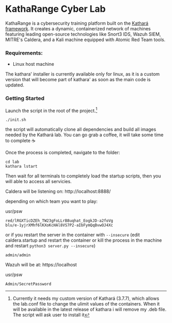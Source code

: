 # KathaRange Cyber Lab
KathaRange is a cybersecurity training platform built on the [Kathará framework](https://github.com/KatharaFramework). It creates a dynamic, containerized network of machines featuring leading open-source technologies like Snort3 IDS, Wazuh SIEM, MITRE's Caldera, and a Kali machine equipped with Atomic Red Team tools.

### Requirements:
- Linux host machine

The kathara' installer is currently available only for linux, as it is a custom version that will become part of kathara' as soon as the main code is updated.
  
### Getting Started
Launch the script in the root of the project.[^1]

    ./init.sh
the script will automatically clone all dependencies and build all images needed by the Kathará lab. You can go grab a coffee, it will take some time to complete :coffee:

Once the process is completed, navigate to the folder:
```
cd lab
kathara lstart
```
Then wait for all terminals to completely load the startup scripts, then you will able to access all servicies.

Caldera will be listening on:
http://localhost:8888/

depending on which team you want to play:

usr/psw

    red/lRGXTicDZEh_TW23gFoLLrB8uqhat_EogkJD-a2foVg
    blu/e-1yjrXMhf6lKXoKcHAl8VS7P2-aIbFymQqBvwOJ4Xc

or if you restart the server in the container with `--insecure` (edit caldera.startup and restart the container or kill the process in the machine and restart `python3 server.py --insecure`) 

    admin/admin

Wazuh will be at:
https://localhost

usr/psw

    Admin/SecretPassword

[^1]: Currently it needs my custom version of Kathará (3.7.7), which allows the lab.conf file to change the ulimit values of the containers. When it will be available in the latest release of kathara i will remove my .deb file. The script will ask user to install it 
